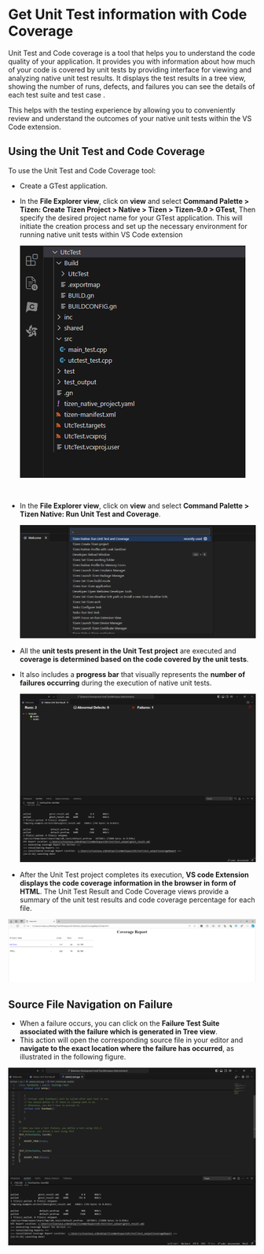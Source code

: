 # Get Unit Test information with Code Coverage
Unit Test and Code coverage is a tool that helps you to understand the code quality of your application. It provides you with information about how much of your code is covered by unit tests by providing interface for viewing and analyzing native unit test results. It displays the test results in a tree view, showing the number of runs, defects, and failures you can see the details of each test suite and test case .
<br>

This helps with the testing experience by allowing you to conveniently review and understand the outcomes of your native unit tests within the VS Code extension.

## Using the Unit Test and Code Coverage
To use the Unit Test and Code Coverage tool:
- Create a GTest application.
- In the **File Explorer view**, click on **view** and select **Command Palette > Tizen: Create Tizen Project > Native > Tizen > Tizen-9.0 > GTest**, Then specify the desired project name for your GTest application. This will initiate the creation process and set up the necessary environment for running native unit tests within  VS Code extension

    ![Create Gtest Application](media/gTest.png)
<br>

- In the **File Explorer view**, click on **view** and select **Command Palette > Tizen Native: Run Unit Test and Coverage**.

    ![Launch Command](media/launch_utc.png)
    <br>

- All the **unit tests present in the Unit Test project** are executed and **coverage is determined based on the code covered by the unit tests**.
- It also includes a **progress bar** that visually represents the **number of failures occurring** during the execution of native unit tests.

    ![Native Unit Test Result](media/native_unit_test_result.png)
    <br>

- After the Unit Test project completes its execution, **VS code Extension displays the code coverage information in the browser in form of HTML**. The Unit Test Result and Code Coverage views provide a summary of the unit test results and code coverage percentage for each file.

![Coverage Report](media/coverage_report.png)
<br>

## Source File Navigation on Failure
- When a failure occurs, you can click on the **Failure Test Suite associated with the failure which is generated in Tree view**.
- This action will open the corresponding source file in your editor and **navigate to the exact location where the failure has occurred**, as illustrated in the following figure.

![Test Suite Failure Ocuured](media/test_suite_failure_line.png)